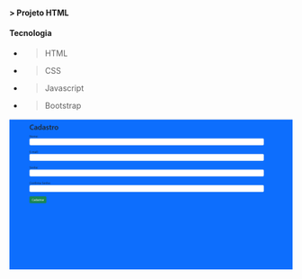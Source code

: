 #### > Projeto HTML

#### Tecnologia

* > HTML
* > CSS
* > Javascript
* > Bootstrap

<img src="./screens/tela 1.png" alt="">